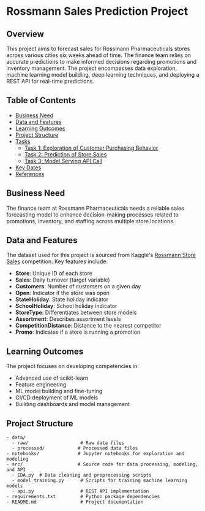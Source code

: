 # Rossmann Sales Prediction Project

## Overview

This project aims to forecast sales for Rossmann Pharmaceuticals stores across various cities six weeks ahead of time. The finance team relies on accurate predictions to make informed decisions regarding promotions and inventory management. The project encompasses data exploration, machine learning model building, deep learning techniques, and deploying a REST API for real-time predictions.

## Table of Contents

- [Business Need](#business-need)
- [Data and Features](#data-and-features)
- [Learning Outcomes](#learning-outcomes)
- [Project Structure](#project-structure)
- [Tasks](#tasks)
  - [Task 1: Exploration of Customer Purchasing Behavior](#task-1-exploration-of-customer-purchasing-behavior)
  - [Task 2: Prediction of Store Sales](#task-2-prediction-of-store-sales)
  - [Task 3: Model Serving API Call](#task-3-model-serving-api-call)
- [Key Dates](#key-dates)
- [References](#references)

## Business Need

The finance team at Rossmann Pharmaceuticals needs a reliable sales forecasting model to enhance decision-making processes related to promotions, inventory, and staffing across multiple store locations.

## Data and Features

The dataset used for this project is sourced from Kaggle's [Rossmann Store Sales](https://www.kaggle.com/c/rossmann-store-sales) competition. Key features include:

- **Store**: Unique ID of each store
- **Sales**: Daily turnover (target variable)
- **Customers**: Number of customers on a given day
- **Open**: Indicator if the store was open
- **StateHoliday**: State holiday indicator
- **SchoolHoliday**: School holiday indicator
- **StoreType**: Differentiates between store models
- **Assortment**: Describes assortment levels
- **CompetitionDistance**: Distance to the nearest competitor
- **Promo**: Indicates if a store is running a promotion

## Learning Outcomes

The project focuses on developing competencies in:

- Advanced use of scikit-learn
- Feature engineering
- ML model building and fine-tuning
- CI/CD deployment of ML models
- Building dashboards and model management

## Project Structure

```plaintext
- data/
  - raw/                   # Raw data files
  - processed/            # Processed data files
- notebooks/              # Jupyter notebooks for exploration and modeling
- src/                    # Source code for data processing, modeling, and API
  - EDA.py  # Data cleaning and preprocessing scripts
  - model_training.py      # Scripts for training machine learning models
  - api.py                 # REST API implementation
- requirements.txt         # Python package dependencies
- README.md                # Project documentation
